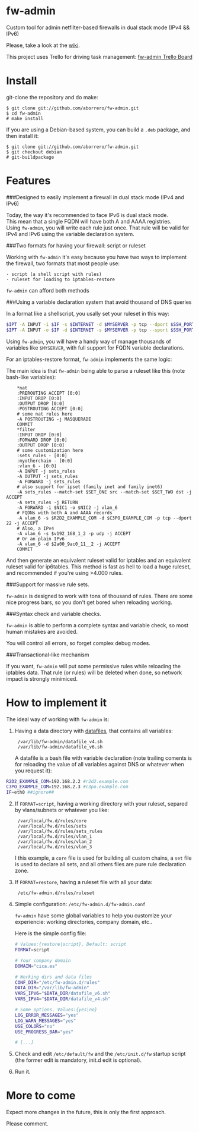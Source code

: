 fw-admin
========

Custom tool for admin netfilter-based firewalls in dual stack mode (IPv4 &amp;&amp; IPv6)

Please, take a look at the [wiki](https://github.com/aborrero/fw-admin/wiki/).

This project uses Trello for driving task management: [fw-admin Trello Board](https://trello.com/board/fw-admin/510f801434c7ade26e003ac4)


Install
=======

git-clone the repository and do make:

	$ git clone git://github.com/aborrero/fw-admin.git
	$ cd fw-admin
	# make install

If you are using a Debian-based system, you can build a `.deb` package, and then install it:

	$ git clone git://github.com/aborrero/fw-admin.git
	$ git checkout debian
	# git-buildpackage

Features
========

###Designed to easily implement a firewall in dual stack mode (IPv4 and IPv6)

Today, the way it's recommended to face IPv6 is dual stack mode.  
This mean that a single FQDN will have both A and AAAA registries.  
Using `fw-admin`, you will write each rule just once. That rule will be valid for IPv4 and IPv6 using the variable declaration system.  


###Two formats for having your firewall: script or ruleset

Working with `fw-admin` it's easy because you have two ways to implement the firewall, two formats that most people use:

	· script (a shell script with rules)
	· ruleset for loading to iptables-restore

`fw-admin` can afford both methods

###Using a variable declaration system that avoid thousand of DNS queries

In a format like a shellscript, you usally set your ruleset in this way:  

```bash
$IPT -A INPUT -i $IF -s $INTERNET -d $MYSERVER -p tcp --dport $SSH_PORT -j ACCEPT
$IPT -A INPUT -o $IF -d $INTERNET -s $MYSERVER -p tcp --sport $SSH_PORT -j ACCEPT
```

Using `fw-admin`, you will have a handy way of manage thousands of variables like `$MYSERVER`, with full support for FQDN variable declarations.

For an iptables-restore format, `fw-admin` implements the same logic:

The main idea is that `fw-admin` being able to parse a ruleset like this (note bash-like variables):

		*nat
		:PREROUTING ACCEPT [0:0]
		:INPUT DROP [0:0]
		:OUTPUT DROP [0:0]
		:POSTROUTING ACCEPT [0:0]
		# some nat rules here
		-A POSTROUTING -j MASQUERADE
		COMMIT
		*filter
		:INPUT DROP [0:0]
		:FORWARD DROP [0:0]
		:OUTPUT DROP [0:0]
		# some customization here
		:sets_rules - [0:0]
		:myotherchain - [0:0]
		:vlan_6 - [0:0]
		-A INPUT -j sets_rules
		-A OUTPUT -j sets_rules
		-A FORWARD -j sets_rules
		# also support for ipset (family inet and family inet6)
		-A sets_rules --match-set $SET_ONE src --match-set $SET_TWO dst -j ACCEPT
		-A sets_rules -j RETURN
		-A FORWARD -i $NIC1 -o $NIC2 -j vlan_6
		# FQDNs with both A and AAAA records
		-A vlan_6 -s $R2D2_EXAMPLE_COM -d $C3PO_EXAMPLE_COM -p tcp --dport 22 -j ACCEPT
		# Also, a IPv4
		-A vlan_6 -s $v192_168_1_2 -p udp -j ACCEPT
		# Or an plain IPv6
		-A vlan_6 -d $2a00_9ac0_11__2 -j ACCEPT
		COMMIT

And then generate an equivalent ruleset valid for iptables and an equivalent ruleset valid for ip6tables.
This method is fast as hell to load a huge ruleset, and recommended if you're using >4.000 rules.


###Support for massive rule sets.

`fw-admin` is designed to work with tons of thousand of rules. There are some nice progress bars, so you don't get bored when reloading working.

###Syntax check and variable checks.

`fw-admin` is able to perform a complete syntax and variable check, so most human mistakes are avoided.

You will control all errors, so forget complex debug modes.

###Transactional-like mechanism

If you want, `fw-admin` will put some permissive rules while reloading the iptables data. That rule (or rules) will be deleted when done, so network impact is strongly minimiced.


How to implement it
===================

The ideal way of working with `fw-admin` is:  

1. Having a data directory with [datafiles](https://github.com/aborrero/fw-admin/wiki/Datafiles), that contains all variables:

		/var/lib/fw-admin/datafile_v4.sh
		/var/lib/fw-admin/datafile_v6.sh

	A datafile is a bash file with variable declaration (note trailing coments is for reloading the value of all variables against DNS or whatever when you request it):
```bash
R2D2_EXAMPLE_COM=192.168.2.2 #r2d2.example.com
C3PO_EXAMPLE_COM=192.168.2.3 #c3po.example.com
IF=eth0 ##ignore##
```

2. If `FORMAT=script`, having a working directory with your ruleset, separed by vlans/subnets or whatever you like:

		/var/local/fw.d/rules/core
		/var/local/fw.d/rules/sets
		/var/local/fw.d/rules/sets_rules
		/var/local/fw.d/rules/vlan_1
		/var/local/fw.d/rules/vlan_2
		/var/local/fw.d/rules/vlan_3

	I this example, a `core` file is used for building all custom chains, a `set` file is used to declare all sets, and all others files are pure rule declaration zone.  

3. If `FORMAT=restore`, having a ruleset file with all your data:

		/etc/fw-admin.d/rules/ruleset

4. Simple configuration: `/etc/fw-admin.d/fw-admin.conf`

	`fw-admin` have some global variables to help you customize your experiencie: working directories, company domain, etc..

	Here is the simple config file: 

	```bash
	# Values:{restore|script}, Default: script
	FORMAT=script

	# Your company domain
	DOMAIN="cica.es"

	# Working dirs and data files
	CONF_DIR="/etc/fw-admin.d/rules"
	DATA_DIR="/var/lib/fw-admin"
	VARS_IPV6="$DATA_DIR/datafile_v6.sh"
	VARS_IPV4="$DATA_DIR/datafile_v4.sh"

	# Some options. Values:{yes|no}
	LOG_ERROR_MESSAGES="yes"
	LOG_WARN_MESSAGES="yes"
	USE_COLORS="no"
	USE_PROGRESS_BAR="yes"

	# [...]
	```

5. Check and edit `/etc/default/fw` and the `/etc/init.d/fw` startup script (the former edit is mandatory, init.d edit is optional).

6. Run it.



More to come
============

Expect more changes in the future, this is only the first approach.

Please comment.
